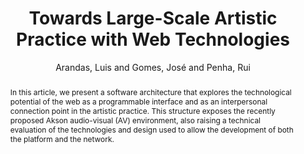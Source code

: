 ---
title: "Towards Large-Scale Artistic Practice with Web Technologies"
abstract: "In this article, we present a software architecture that explores the technological potential of the web as a programmable interface and as an interpersonal connection point in the artistic practice. This structure exposes the recently proposed Akson audio-visual (AV) environment, also raising a technical evaluation of the technologies and design used to allow the development of both the platform and the network."
address: "Trondheim, Norway"
booktitle: "Proceedings of the International Web Audio Conference"
editor: "Xambó, Anna and Martín, Sara R. and Roma, Gerard"
month: "December"
publisher: "NTNU"
series: "WAC '19"
pages: "87--91"
ID: "44"
author: "Arandas, Luis and Gomes, José and Penha, Rui"
webAuthor: "Luis Arandas, José Gomes, Rui Penha"
track: "Paper"
year: "2019"
tags: year2019
media: https://youtu.be/iY5CU--TIfA
pdflink: "/_data/papers/pdf/2019/2019_44.pdf"
ISSN: "2663-5844"
---